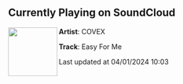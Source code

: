 ## Currently Playing on SoundCloud

[<img align="left" width="100" src="https://i1.sndcdn.com/artworks-36ow1njm9b1wzeJI-otUA3A-t500x500.jpg">](https://soundcloud.com/covexmusic/easy-for-me?in=saxurn/sets/tmp/)

**Artist**: COVEX 

**Track**: Easy For Me

Last updated at 04/01/2024 10:03
